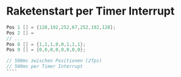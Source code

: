 # Raketenstart per Timer Interrupt
`````C
Pos 1 [] = {128,192,252,67,252,192,128};
Pos 2 [] = 
// ...
Pos 8 [] = {1,1,1,0,0,1,1,1};
Pos 9 [] = {0,0,0,0,0,0,0,0};

// 500ms zwischen Positionen (2fps)
// 500ms per Timer Interrupt
````
